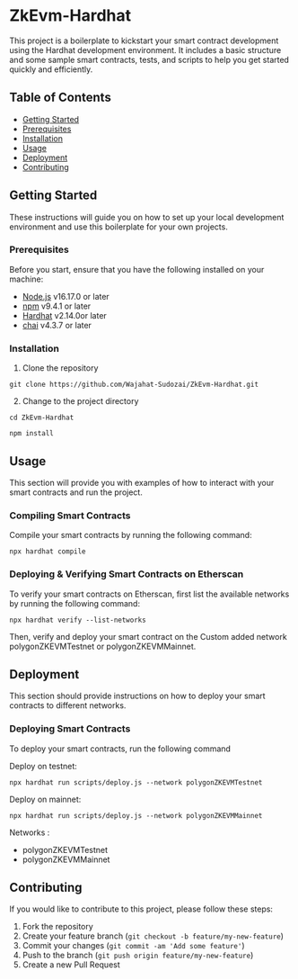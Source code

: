 # ZkEvm-Hardhat

This project is a boilerplate to kickstart your smart contract development using the Hardhat development environment. It includes a basic structure and some sample smart contracts, tests, and scripts to help you get started quickly and efficiently.

## Table of Contents

- [Getting Started](#getting-started)
- [Prerequisites](#prerequisites)
- [Installation](#installation)
- [Usage](#usage)
- [Deployment](#deployment)
- [Contributing](#contributing)

## Getting Started

These instructions will guide you on how to set up your local development environment and use this boilerplate for your own projects.

### Prerequisites

Before you start, ensure that you have the following installed on your machine:

- [Node.js](https://nodejs.org/) v16.17.0 or later
- [npm](https://www.npmjs.com/) v9.4.1 or later
- [Hardhat](https://hardhat.org/) v2.14.0or later
- [chai](https://www.chaijs.com/) v4.3.7 or later

### Installation

1. Clone the repository

```shell
git clone https://github.com/Wajahat-Sudozai/ZkEvm-Hardhat.git
```

2. Change to the project directory

```shell
cd ZkEvm-Hardhat
```

```shell
npm install  
```

## Usage

This section will provide you with examples of how to interact with your smart contracts and run the project.

### Compiling Smart Contracts

Compile your smart contracts by running the following command:

```shell
npx hardhat compile 
```

### Deploying & Verifying Smart Contracts on Etherscan

To verify your smart contracts on Etherscan, first list the available networks by running the following command:

```shell
npx hardhat verify --list-networks
```
Then, verify and deploy your smart contract on the Custom added network polygonZKEVMTestnet or polygonZKEVMMainnet.

## Deployment

This section should provide instructions on how to deploy your smart contracts to different networks.

### Deploying Smart Contracts

To deploy your smart contracts, run the following command

Deploy on testnet:

```shell
npx hardhat run scripts/deploy.js --network polygonZKEVMTestnet
```
Deploy on mainnet:

```shell
npx hardhat run scripts/deploy.js --network polygonZKEVMMainnet
```
Networks :
- polygonZKEVMTestnet
- polygonZKEVMMainnet

## Contributing

If you would like to contribute to this project, please follow these steps:

1. Fork the repository
2. Create your feature branch (`git checkout -b feature/my-new-feature`)
3. Commit your changes (`git commit -am 'Add some feature'`)
4. Push to the branch (`git push origin feature/my-new-feature`)
5. Create a new Pull Request


